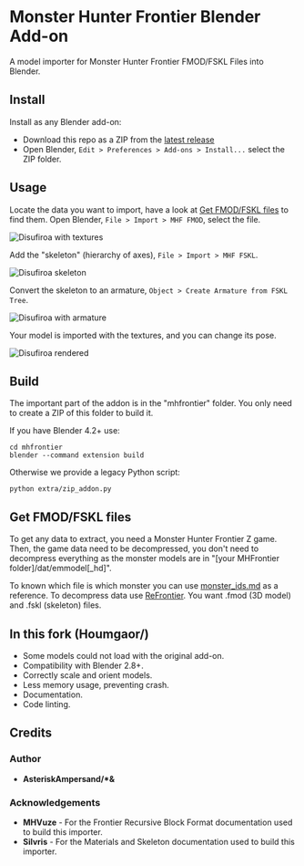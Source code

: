# Monster Hunter Frontier Blender Add-on

A model importer for Monster Hunter Frontier FMOD/FSKL Files into Blender.

## Install

Install as any Blender add-on:

- Download this repo as a ZIP from the [latest release](https://github.com/Houmgaor/MHFrontier-Blender-Addon/releases/)
- Open Blender, ``Edit > Preferences > Add-ons > Install...`` select the ZIP folder.

## Usage

Locate the data you want to import, have a look at [Get FMOD/FSKL files](#get-fmodfskl-files) to find them.
Open Blender, ``File > Import > MHF FMOD``, select the file.

![Disufiroa with textures](https://github.com/user-attachments/assets/392141c6-064c-480b-b044-8cd85c70fda7)

Add the "skeleton" (hierarchy of axes), ``File > Import > MHF FSKL``.

![Disufiroa skeleton](https://github.com/user-attachments/assets/72ce210f-f1a5-4d54-88a8-b31def90ac17)

Convert the skeleton to an armature, ``Object > Create Armature from FSKL Tree``.

![Disufiroa with armature](https://github.com/user-attachments/assets/db92b3fe-f9d4-4d72-8ad8-6bf5747036ae)

Your model is imported with the textures, and you can change its pose.

![Disufiroa rendered](https://github.com/user-attachments/assets/fe1c5bbb-baac-4b08-84df-63fbdb9a2e5e)

## Build

The important part of the addon is in the "mhfrontier" folder.
You only need to create a ZIP of this folder to build it.

If you have Blender 4.2+ use:

```commandline
cd mhfrontier
blender --command extension build
```

Otherwise we provide a legacy Python script:

```commandline
python extra/zip_addon.py
```

## Get FMOD/FSKL files

To get any data to extract, you need a Monster Hunter Frontier Z game.
Then, the game data need to be decompressed,
you don't need to decompress everything as the monster models are in "[your MHFrontier folder]/dat/emmodel[_hd]".

To known which file is which monster you can
use [monster_ids.md](https://github.com/Houmgaor/ReFrontier/blob/c67b02d1031e380d9f217d17eb89ca3d075206ee/monster_ids.md)
as a reference.
To decompress data use [ReFrontier](https://github.com/Houmgaor/ReFrontier).
You want .fmod (3D model) and .fskl (skeleton) files.

## In this fork (Houmgaor/)

- Some models could not load with the original add-on.
- Compatibility with Blender 2.8+.
- Correctly scale and orient models.
- Less memory usage, preventing crash.
- Documentation.
- Code linting.

## Credits

### Author

* **AsteriskAmpersand/\*&**

### Acknowledgements

* **MHVuze** - For the Frontier Recursive Block Format documentation used to build this importer.
* **Silvris** - For the Materials and Skeleton documentation used to build this importer.
